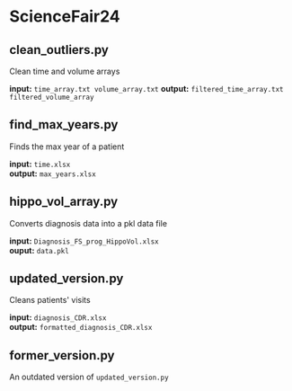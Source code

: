 # ScienceFair24

## clean_outliers.py
Clean time and volume arrays

**input:** ```time_array.txt volume_array.txt```
**output:** ```filtered_time_array.txt filtered_volume_array```


## find_max_years.py
Finds the max year of a patient

**input:** ```time.xlsx```  
**output:** ```max_years.xlsx```

## hippo_vol_array.py
Converts diagnosis data into a pkl data file

**input:** ```Diagnosis_FS_prog_HippoVol.xlsx```  
**ouput:** ```data.pkl```

## updated_version.py
Cleans patients' visits

**input:**  ```diagnosis_CDR.xlsx```  
**output:**  ```formatted_diagnosis_CDR.xlsx```

## former_version.py
An outdated version of ```updated_version.py```
